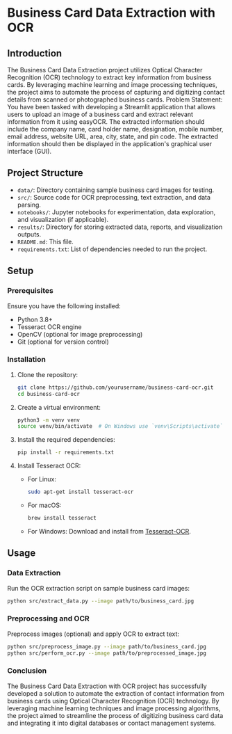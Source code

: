 
# Business Card Data Extraction with OCR

## Introduction

The Business Card Data Extraction project utilizes Optical Character Recognition (OCR) technology to extract key information from business cards. By leveraging machine learning and image processing techniques, the project aims to automate the process of capturing and digitizing contact details from scanned or photographed business cards.
Problem Statement: You have been tasked with developing a Streamlit application that allows users to upload an image of a business card and extract relevant information from it using easyOCR. The extracted information should include the company name, card holder name, designation, mobile number, email address, website URL, area, city, state, and pin code. The extracted information should then be displayed in the application's graphical user interface (GUI).

## Project Structure

- `data/`: Directory containing sample business card images for testing.
- `src/`: Source code for OCR preprocessing, text extraction, and data parsing.
- `notebooks/`: Jupyter notebooks for experimentation, data exploration, and visualization (if applicable).
- `results/`: Directory for storing extracted data, reports, and visualization outputs.
- `README.md`: This file.
- `requirements.txt`: List of dependencies needed to run the project.

## Setup

### Prerequisites

Ensure you have the following installed:

- Python 3.8+
- Tesseract OCR engine
- OpenCV (optional for image preprocessing)
- Git (optional for version control)

### Installation

1. Clone the repository:
    ```bash
    git clone https://github.com/yourusername/business-card-ocr.git
    cd business-card-ocr
    ```

2. Create a virtual environment:
    ```bash
    python3 -m venv venv
    source venv/bin/activate  # On Windows use `venv\Scripts\activate`
    ```

3. Install the required dependencies:
    ```bash
    pip install -r requirements.txt
    ```

4. Install Tesseract OCR:
    - For Linux:
      ```bash
      sudo apt-get install tesseract-ocr
      ```
    - For macOS:
      ```bash
      brew install tesseract
      ```
    - For Windows: Download and install from [Tesseract-OCR](https://github.com/tesseract-ocr/tesseract).

## Usage

### Data Extraction

Run the OCR extraction script on sample business card images:
```bash
python src/extract_data.py --image path/to/business_card.jpg
```

### Preprocessing and OCR

Preprocess images (optional) and apply OCR to extract text:
```bash
python src/preprocess_image.py --image path/to/business_card.jpg
python src/perform_ocr.py --image path/to/preprocessed_image.jpg
```
### Conclusion

The Business Card Data Extraction with OCR project has successfully developed a solution to automate the extraction of contact information from business cards using Optical Character Recognition (OCR) technology. By leveraging machine learning techniques and image processing algorithms, the project aimed to streamline the process of digitizing business card data and integrating it into digital databases or contact management systems.
